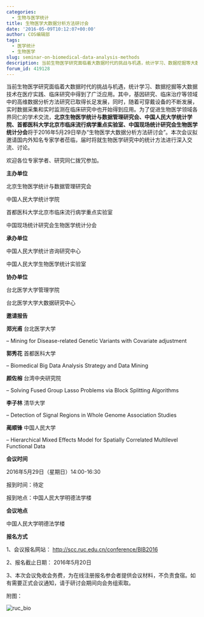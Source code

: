 ```yaml
---
categories:
  - 生物与医学统计
title: 生物医学大数据分析方法研讨会
date: '2016-05-09T10:12:07+00:00'
author: COS编辑部
tags:
  - 医学统计
  - 生物医学
slug: seminar-on-biomedical-data-analysis-methods
description: 当前生物医学研究面临着大数据时代的挑战与机遇，统计学习、数据挖掘等大数据技术在医疗实践、临床研究中得到了广泛应用。其中，基因研究、临床治疗等领域中的高维数据分析方法研究已取得长足发展，同时，随着可穿戴设备的不断发展，实时数据采集和实时监测在临床研究中也开始得到应用。
forum_id: 419128
---
```


当前生物医学研究面临着大数据时代的挑战与机遇，统计学习、数据挖掘等大数据技术在医疗实践、临床研究中得到了广泛应用。其中，基因研究、临床治疗等领域中的高维数据分析方法研究已取得长足发展，同时，随着可穿戴设备的不断发展，实时数据采集和实时监测在临床研究中也开始得到应用。为了促进生物医学领域各界同仁的学术交流，**北京生物医学统计与数据管理研究会、中国人民大学统计学院、首都医科大学北京市临床流行病学重点实验室、中国现场统计研究会生物医学统计分会**将于2016年5月29日举办“生物医学大数据分析方法研讨会”。本次会议拟邀请国内外知名专家学者莅临，届时将就生物医学研究中的统计方法进行深入交流、讨论。

欢迎各位专家学者、研究同仁拨冗参加。

**主办单位**

北京生物医学统计与数据管理研究会

中国人民大学统计学院

首都医科大学北京市临床流行病学重点实验室

中国现场统计研究会生物医学统计分会

**承办单位**

中国人民大学统计咨询研究中心

中国人民大学生物医学统计实验室

**协办单位**

台北医学大学管理学院

台北医学大学大数据研究中心

**邀请报告**

**郑光甫** 台北医学大学

– Mining for Disease-related Genetic Variants with Covariate adjustment

**郭秀花** 首都医科大学

– Biomedical Big Data Analysis Strategy and Data Mining

**颜佐榕** 台湾中央研究院

– Solving Fused Group Lasso Problems via Block Splitting Algorithms

**李子林** 清华大学

– Detection of Signal Regions in Whole Genome Association Studies

**蔺顺锋** 中国人民大学

– Hierarchical Mixed Effects Model for Spatially Correlated Multilevel Functional Data

**会议时间**

2016年5月29日（星期日）14:00-16:30

报到时间：待定

报到地点：中国人民大学明德法学楼

**会议地点**

中国人民大学明德法学楼

**报名方式**

1、会议报名网站： <http://scc.ruc.edu.cn/conference/BIB2016>

2、报名截止日期： 2016年5月20日

3、本次会议免收会务费，为在线注册报名参会者提供会议材料，不负责食宿。如有需要正式会议通知，请于研讨会期间向会务组索取。


附图：

![ruc_bio](https://uploads.cosx.org/2016/05/ruc_bio.jpg)

